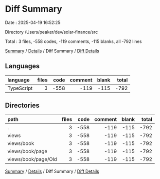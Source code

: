 # Diff Summary

Date : 2025-04-19 16:52:25

Directory /Users/peaker/dev/solar-finance/src

Total : 3 files,  -558 codes, -119 comments, -115 blanks, all -792 lines

[Summary](results.md) / [Details](details.md) / Diff Summary / [Diff Details](diff-details.md)

## Languages
| language | files | code | comment | blank | total |
| :--- | ---: | ---: | ---: | ---: | ---: |
| TypeScript | 3 | -558 | -119 | -115 | -792 |

## Directories
| path | files | code | comment | blank | total |
| :--- | ---: | ---: | ---: | ---: | ---: |
| . | 3 | -558 | -119 | -115 | -792 |
| views | 3 | -558 | -119 | -115 | -792 |
| views/book | 3 | -558 | -119 | -115 | -792 |
| views/book/page | 3 | -558 | -119 | -115 | -792 |
| views/book/page/Old | 3 | -558 | -119 | -115 | -792 |

[Summary](results.md) / [Details](details.md) / Diff Summary / [Diff Details](diff-details.md)
